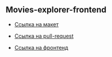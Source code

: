 ## Movies-explorer-frontend

* [Ссылка на макет](https://disk.yandex.ru/d/t_beTK65kBNDcQ)

* [Ссылка на pull-request](https://github.com/IliaBYK/movies-explorer-frontend/pull/3)

* [Ссылка на фронтенд](bitfilms.ibyk.nomoredomainsclub.ru)
